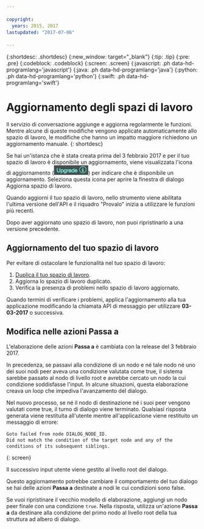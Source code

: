 ```yaml
---

copyright:
  years: 2015, 2017
lastupdated: "2017-07-06"

---
```


{:shortdesc: .shortdesc}
{:new_window: target="_blank"}
{:tip: .tip}
{:pre: .pre}
{:codeblock: .codeblock}
{:screen: .screen}
{:javascript: .ph data-hd-programlang='javascript'}
{:java: .ph data-hd-programlang='java'}
{:python: .ph data-hd-programlang='python'}
{:swift: .ph data-hd-programlang='swift'}

# Aggiornamento degli spazi di lavoro

Il servizio di conversazione aggiunge e aggiorna regolarmente le funzioni. Mentre alcune di queste modifiche vengono applicate automaticamente allo spazio di lavoro, le modifiche che hanno un impatto maggiore richiedono un aggiornamento manuale.
{: shortdesc}

Se hai un'istanza che è stata creata prima del 3 febbraio 2017 e per il tuo spazio di lavoro è disponibile un aggiornamento, viene visualizzata l'icona di aggiornamento (![icona di aggiornamento](images/upgrade.png)) per indicare che è disponibile un aggiornamento. Seleziona questa icona per aprire la finestra di dialogo Aggiorna spazio di lavoro.

Quando aggiorni il tuo spazio di lavoro, nello strumento viene abilitata l'ultima versione dell'API e il riquadro "Provalo" inizia a utilizzare le funzioni più recenti.

Dopo aver aggiornato uno spazio di lavoro, non puoi ripristinarlo a una versione precedente.

## Aggiornamento del tuo spazio di lavoro
Per evitare di ostacolare le funzionalità nel tuo spazio di lavoro:

1.  [Duplica il tuo spazio di lavoro](configure-workspace.html#exporting-and-copying-workspaces).
2.  Aggiorna lo spazio di lavoro duplicato.
3.  Verifica la presenza di problemi nello spazio di lavoro aggiornato.

Quando termini di verificare i problemi, applica l'aggiornamento alla tua applicazione modificando la chiamata API di messaggio per utilizzare **03-03-2017** o successiva.

## Modifica nelle azioni Passa a
L'elaborazione delle azioni **Passa a** è cambiata con la release del 3 febbraio 2017.

In precedenza, se passavi alla condizione di un nodo e né tale nodo né uno dei suoi nodi peer aveva una condizione valutata come true, il sistema sarebbe passato al nodo di livello root e avrebbe cercato un nodo la cui condizione soddisfasse l'input. In alcune situazioni, questa elaborazione creava un loop che impediva l'avanzamento del dialogo.

Nel nuovo processo, se né il nodo di destinazione né i suoi peer vengono valutati come true, il turno di dialogo viene terminato. Qualsiasi risposta generata viene restituita all'utente mentre all'applicazione viene restituito un messaggio di errore:

```
Goto failed from node DIALOG_NODE_ID.
Did not match the condition of the target node and any of the conditions of its subsequent siblings.
```
{: screen}

Il successivo input utente viene gestito al livello root del dialogo.

Questo aggiornamento potrebbe cambiare il comportamento del tuo dialogo se hai delle azioni **Passa a** destinate a nodi le cui condizioni sono false.

Se vuoi ripristinare il vecchio modello di elaborazione, aggiungi un nodo peer finale con una condizione `true`. Nella risposta, utilizza un'azione **Passa a** da destinare alla condizione del primo nodo al livello root della tua struttura ad albero di dialogo.
